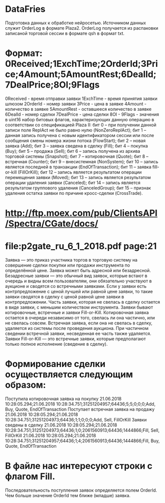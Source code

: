 # DataFries
Подготовка данных к обработке нейросетью.
Источником данных служит OrderLog в формате Plaza2.
OrderLog получается из распаковки записаной торговой сессии в формате qsh в формат txt.
# Формат: 0Received;1ExchTime;2OrderId;3Price;4Amount;5AmountRest;6DealId;7DealPrice;8OI;9Flags
0Received - время отправки заявки
1ExchTime - время принятия заявки шлюзом
2OrderId - номер заявки
3Price - цена в заявке
4Amount - количество в заявке
5AmountRest - оставшееся количество в заявке
6DealId - номер сделки
7DealPrice - цена сделки
8OI - 
9Flags - значения в uint16
набор битовых флагов, характеризующих данную операцию в соответствии со спецификацией Plaza II:
бит 0 – при получении данной записи поле ReplAct не было равно нулю (NonZeroReplAct);
бит 1 – данная запись получена с новым идентификатором сессии или после сообщения смены номера жизни потока (FlowStart);
бит 2 – новая заявка (Add);
бит 3 – заявка сведена в сделку (Fill);
бит 4 – покупка (Buy);
бит 5 – продажа (Sell);
бит 6 – запись получена из архива торговой системы (Snapshot);
бит 7 – котировочная (Quote);
бит 8 – встречная (Counter);
бит 9 – внесистемная (NonSystem);
бит 10 – запись является последней в транзакции (EndOfTransaction);
бит 11 – заявка fill-or-kill (FillOrKill);
бит 12 – запись является результатом операции перемещения заявки (Moved);
бит 13 – запись является результатом операции удаления заявки (Canceled);
бит 14 – запись является результатом группового удаления (CanceledGroup);
бит 15 – признак удаления остатка заявки по причине кросс-сделки (CrossTrade).

# http://ftp.moex.com/pub/ClientsAPI/Spectra/CGate/docs/
# file:p2gate_ru_6_1_2018.pdf page:21
Заявка — это приказ участника торгов в торговую систему на совершение сделки покупки или продажи инструмента по определённой цене.
Заявка может быть адресной или безадресной.
Безадресные заявки — это обычный вид заявок, которые встают в очередь и видны всем пользователям, они обязательно участвуют в аукционе и сводятся со встречными заявками.
Если у заявки есть контрпредложение с ценой лучшей или равной цене заявки, то такие заявки сводятся в сделку с ценой равной цене заявки в контрпредложении.
Часть заявки, которая не свелась в сделку остается в виде заявки, с меньшим количеством инструмента.
Заявки бывают котировочные, встречные и заявки Fill-or-Kill.
Котировочная заявка остается в очереди независимо от того, свелась ли она частично, или не свелась совсем.
Встречная заявка, если она не свелась в сделку, удаляется из системы после проведения аукциона.
При частичном сведении встречной заявки, несведенная ее часть также удаляется.
Заявки Fill-or-Kill — это встречные заявки, которые предполагают только полное исполнение (сведение в сделку).

# Формирование сделки осуществляется следующим образом:
Поступила котировочная заявка на покупку
21.06.2018 10:28:05.294;21.06.2018 10:28:34.751;31251204957;64436;5;5;0;0;0;Add, Buy, Quote, EndOfTransaction
Поступает встречная заявка на продажу
21.06.2018 10:28:05.294;21.06.2018 10:28:34.751;31251204973;64436;1;1;0;0;0;Add, Sell, FillOrKill
Заявки сведены в сделку
21.06.2018 10:28:05.294;21.06.2018 10:28:34.751;31251204973;64436;1;0;2061560913;64436;1444866;Fill, Sell, FillOrKill
21.06.2018 10:28:05.294;21.06.2018 10:28:34.751;31251204957;64436;1;4;2061560913;64436;1444866;Fill, Buy, Quote, EndOfTransaction

# В файле нас интересуют строки с флагом Fill.
Последовательность поступления заявок определяется полем OrderId.
Чем больше значение OrderId тем ближе (младше) заявка.

